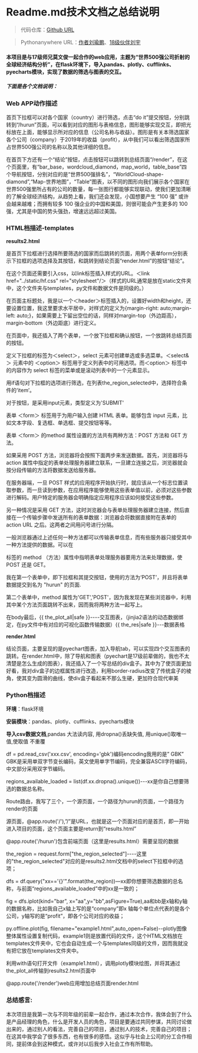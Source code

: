 <h1> Readme.md技术文档之总结说明</h1>

> 代码仓库：[Github URL]( https://github.com/Crayon2/flask)

> Pythonanywhere URL：[作者刘瑜鹏]( http://crayon3.pythonanywhere.com/)、[18级伙伴刘宇](http://liuyu18.pythonanywhere.com/)

#### 本项目是与17级师兄莫文俊一起合作的web应用，主题为“世界500强公司折射的全球经济结构分析”，在flask环境下，导入pandas、plotly、cufflinks、pyecharts模块，实现了数据的筛选与图表的交互。

##### 下面是各个文档说明：

<h3> Web APP动作描述</h3>

首页下拉框可以对各个国家（country）进行筛选，点击“do it”提交按钮，分别跳转到“/hurun”页面，可以看到对应的图形与表格信息，图形能够实现交互，即把光标放在上面，能够显示所对应的信息（公司名称与收益）。图形是有关本筛选国家各个公司（company）于2019年的收益（profit），从中我们可以看出筛选国家所占世界500强公司的名称以及其他详细的信息。

在首页下方还有一个“结论”按钮，点击按钮可以跳转到总结页面“/render”，在这个页面里，有“bar_base，wordcloud_diamond，map_world，table_base”四个导航按钮，分别对应的是“世界500强排名”，“WorldCloud-shape-diamond”,“Map-世界地图”，“Table”图表，以不同的图形向我们展示各个国家在世界500强里所占有的公司的数量，每一张图行都能够实现联动，使我们更加清晰的了解全球经济结构，从趋势上看，我们还会发现，小国想要产生 “100 强” 或许会越来越难；而拥有较多 100 强企业的中国和美国，则很可能会产生更多的 100 强，尤其是中国的势头强劲，增速远远超过美国。

<h3>HTML档描述-templates</h3>

**results2.html**

是首页下拉框进行选择所要筛选的国家而后跳转的页面，用两个表单form分别表示下拉框的选项选择及其按钮，和跳转到结论页面“render.html”的按钮“结论”。

在这个页面还需要引入css，以link标签插入样式的URL。＜link href="../static/hf.css" rel="stylesheet"/＞（样式的URL通常是放在static文件夹中，这个文件夹与templates，py文件和数据文件是同级的。）

在页面主标题处，我是以一个＜header＞标签插入的，设置好width和height，还要设置位置，我这里要求水平居中，对样式的定义为{margin-right: auto;margin-left: auto;}，如果需要上下留出空位的话，同样对margin-top（外边距高），margin-bottom（外边距底）进行定义。

在页面中，我还插入了两个表单，一个放下拉框和确认按钮，一个放跳转总结页面的按钮。

定义下拉框的标签为＜select＞，select 元素可创建单选或多选菜单。＜select&＞ 元素中的 ＜option＞ 标签用于定义列表中的可用选项。而＜option＞ 标签中的内容作为 select 标签的菜单或是滚动列表中的一个元素显示。

用if语句对下拉框的选项进行筛选，在列表the_region_selected中，选择符合条件的‘item’。

对于按钮，是采用input元素，类型定义为'SUBMIT'

表单 ＜form＞ 标签用于为用户输入创建 HTML 表单。能够包含 input 元素，比如文本字段、复选框、单选框、提交按钮等等。

表单 ＜form＞ 的method 属性设置的方法共有两种方法：POST 方法和 GET 方法。

如果采用 POST 方法，浏览器将会按照下面两步来发送数据。首先，浏览器将与 action 属性中指定的表单处理服务器建立联系，一旦建立连接之后，浏览器就会按分段传输的方法将数据发送给服务器。

在服务器端，一旦 POST 样式的应用程序开始执行时，就应该从一个标志位置读取参数，而一旦读到参数，在应用程序能够使用这些表单值以前，必须对这些参数进行解码。用户特定的服务器会明确指定应用程序应该如何接受这些参数。

另一种情况是采用 GET 方法，这时浏览器会与表单处理服务器建立连接，然后直接在一个传输步骤中发送所有的表单数据：浏览器会将数据直接附在表单的 action URL 之后。这两者之间用问号进行分隔。

一般浏览器通过上述任何一种方法都可以传输表单信息，而有些服务器只接受其中一种方法提供的数据。可以在 <form> 标签的 method （方法）属性中指明表单处理服务器要用方法来处理数据，使 POST 还是 GET。

我在第一个表单中，即下拉框和其提交按钮，使用的方法为‘POST’，并且将表单数据提交到名为 "hurun" 的页面. 

第二个表单中，method 属性为'GET','POST'，因为我发现在某些浏览器中，利用其中某个方法页面跳转不出来，因而我将两种方法一起写上。

在body最后，{{ the_plot_all|safe }}----交互图表，（jinjia2语法的动态数据绑定，在py文件中有对应的可视化函数传输数据）{{ the_res|safe }}---数据表格

**render.html**

结论页面，主要呈现的是pyechart图表，加入导航tab，可以实现四个交互图表的跳转。在render.html中，除了导航和图表（pyechart是17级前辈做的，我也不太清楚是怎么生成的图表），我还插入了一个写总结的div盒子。其中为了使页面更加好看，我对div盒子的边框属性进行改造，利用border-radius改变了传统盒子的棱角，使其变为圆滑的曲线，使div盒子看起来不那么生硬，更加符合现代审美

<h3> Python档描述</h3>

**环境**：flask环境

**安装模块**：pandas、plotly、cufflinks、pyecharts模块

**导入csv数据文档**,pandas 大法读内容, 用dropna()丢缺失值, 用unique()取唯一值,使取值 不重覆

df = pd.read_csv('xxx.csv', encoding='gbk')编码encoding我用的是” GBK” GBK是采用单双字节变长编码，英文使用单字节编码，完全兼容ASCII字符编码，中文部分采用双字节编码。

regions_available_loaded = list(df.xx.dropna().unique())---xx是你自己想要筛选的数据总名称。

Route路由，我写了三个，一个源页面，一个路径为hurun的页面，一个路径为render的页面

源页面，@app.route('/'),”/”是URL，也就是这一个页面对应的是首页，即一开始进入项目的页面，这个页面主要是return到“results.html” 

@app.route('/hurun')包含前端页面（这里是results.html）需要呈现的数据

the_region = request.form["the_region_selected"]----这里的"the_region_selected"对应的是results2.html文档中的select下拉框中的选项；

dfs = df.query("xx=='{}'".format(the_region))—xx即你想要筛选数据的总名称，与前面“regions_available_loaded”中的xx是一致的；

fig = dfs.iplot(kind="bar", x="aa",y="bb",asFigure=True),aa和bb是x轴和y轴的数据名称，比如我自己x轴上写的是“company”即x 轴每个单位点代表的是各个公司，y轴写的是“profit”，即各个公司对应的收益；

py.offline.plot(fig, filename="example1.html",auto_open=False)--plotly图像整体属性设置复制代码，example1则是放置代码的文件，这个HTML文档放在templates文件夹中，它也会自动生成一个与templates同级的文件，因而我就没有把它放在templates文件夹中。

利用with语句打开文件（example1.html），调用plotly模块绘图，并将其通过the_plot_all传输到results2.html页面中

@app.route('/render')web应用增加总结页面render.html

<h3> 总结感言: </h3>

本次项目是我第一次与不同年级的前辈一起合作，通过本次合作，我体会到了什么是产品经理的角色，什么是开发人员的角色，项目是要通过共同参谋，共同讨论做出来的，通过别人的看法，完善自己的项目，通过别人的技术，完善自己的项目；在这其中我学会了很多东西，也有很多的感悟。这似乎与社会上公司的分工合作相同，提前体会到这种模式，或许对以后我步入社会工作有所帮助。


